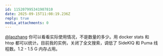 ```yaml
---
id: 115207995341907810
date: 2025-09-15T11:08:19.236Z
reply: true
media_attachments: 0
---
```


<p><span class="h-card" translate="no"><a href="https://suo.si/@laozhang" class="u-url mention" rel="nofollow noopener" target="_blank">@<span>laozhang</span></a></span> 你可以看看实际使用情况，不是数量的多少。用 docker stats 和 htop 都可以统计。目前我的实例，关闭了全文搜索，调低了 SideKIQ 和 Puma 线程数。1.2 - 1.5 G 内存占用。</p>
